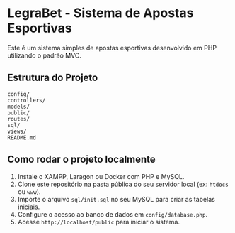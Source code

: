 # LegraBet - Sistema de Apostas Esportivas

Este é um sistema simples de apostas esportivas desenvolvido em PHP utilizando o padrão MVC.

## Estrutura do Projeto

```
config/
controllers/
models/
public/
routes/
sql/
views/
README.md
```

## Como rodar o projeto localmente

1. Instale o XAMPP, Laragon ou Docker com PHP e MySQL.
2. Clone este repositório na pasta pública do seu servidor local (ex: `htdocs` ou `www`).
3. Importe o arquivo `sql/init.sql` no seu MySQL para criar as tabelas iniciais.
4. Configure o acesso ao banco de dados em `config/database.php`.
5. Acesse `http://localhost/public` para iniciar o sistema.
